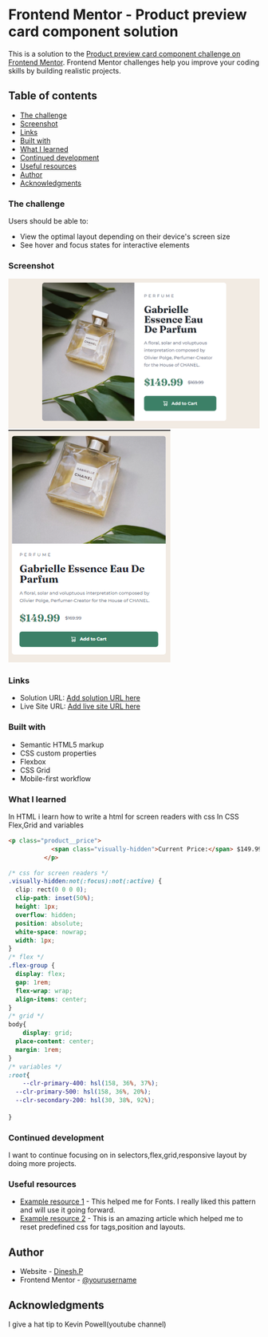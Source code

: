 # Frontend Mentor - Product preview card component solution

This is a solution to the [Product preview card component challenge on Frontend Mentor](https://www.frontendmentor.io/challenges/product-preview-card-component-GO7UmttRfa). Frontend Mentor challenges help you improve your coding skills by building realistic projects. 

## Table of contents
  - [The challenge](#the-challenge)
  - [Screenshot](#screenshot)
  - [Links](#links)
  - [Built with](#built-with)
  - [What I learned](#what-i-learned)
  - [Continued development](#continued-development)
  - [Useful resources](#useful-resources)
- [Author](#author)
- [Acknowledgments](#acknowledgments)

### The challenge

Users should be able to:

- View the optimal layout depending on their device's screen size
- See hover and focus states for interactive elements

### Screenshot
![](./screenshots/desktop_view.png)
![](./screenshots/mobile_view.png)

### Links
- Solution URL: [Add solution URL here](https://github.com/Dinesh-36/product-preview-card-component-main)
- Live Site URL: [Add live site URL here](https://calm-dolphin-7e172e.netlify.app/)


### Built with
- Semantic HTML5 markup
- CSS custom properties
- Flexbox
- CSS Grid
- Mobile-first workflow

### What I learned
In HTML i learn how to write a html for screen readers with css
 In CSS Flex,Grid and variables 


```html
<p class="product__price">
            <span class="visually-hidden">Current Price:</span> $149.99
          </p>
```

```css
/* css for screen readers */
.visually-hidden:not(:focus):not(:active) {
  clip: rect(0 0 0 0);
  clip-path: inset(50%);
  height: 1px;
  overflow: hidden;
  position: absolute;
  white-space: nowrap;
  width: 1px;
}
/* flex */
.flex-group {
  display: flex;
  gap: 1rem;
  flex-wrap: wrap;
  align-items: center;
}
/* grid */
body{
    display: grid;
  place-content: center;
  margin: 1rem;
}
/* variables */
:root{
    --clr-primary-400: hsl(158, 36%, 37%);
  --clr-primary-500: hsl(158, 36%, 20%);
  --clr-secondary-200: hsl(30, 38%, 92%);

}
```
### Continued development
I want to continue focusing on in selectors,flex,grid,responsive layout by doing more projects.

### Useful resources
- [Example resource 1](https://www.fonts.google.com) - This helped me for Fonts. I really liked this pattern and will use it going forward.
- [Example resource 2](https://www.joshwcomeau.com/css/custom-css-reset) - This is an amazing article which helped me to reset predefined css for tags,position and layouts.

## Author
- Website - [Dinesh.P](https://www.your-site.com)
- Frontend Mentor - [@yourusername](https://www.frontendmentor.io/profile/Dinesh-36)

## Acknowledgments
I give a hat tip to Kevin Powell(youtube channel)


